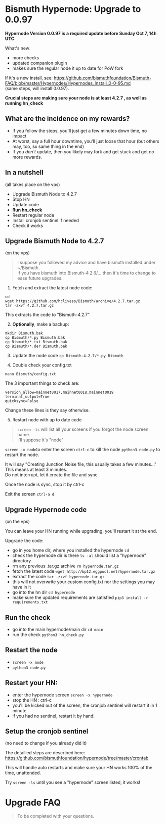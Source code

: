 # Bismuth Hypernode: Upgrade to 0.0.97

**Hypernode Version 0.0.97 is a required update before Sunday Oct 7, 14h UTC**

What's new:
- more checks
- updated companion plugin
- makes sure the regular node it up to date for PoW fork

If it's a new install, see: https://github.com/bismuthfoundation/Bismuth-FAQ/blob/master/Hypernodes/Hypernodes_Install_0-0-95.md  
(same steps, will install 0.0.97).

**Crucial steps are making sure your node is at least 4.2.7 , as well as running hn_check**



## What are the incidence on my rewards?

- If you follow the steps, you'll just get a few minutes down time, no impact
- At worst, say a full hour downtime, you'll just loose that hour (but others may, too, so same thing in the end)
- If you *don't* update, then you likely may fork and get stuck and get no more rewards.

## In a nutshell
(all takes place on the vps)

- Upgrade Bismuth Node to 4.2.7
- Stop HN
- Update code
- **Run hn_check**
- Restart regular node
- Install cronjob sentinel if needed
- Check it works

## Upgrade Bismuth Node to 4.2.7
(on the vps)

> I suppose you followed my advice and have bismuth installed under ~/Bismuth.  
If you have bismuth into Bismuth-4.2.6/... then it's time to change to ease future upgrades.

1. Fetch and extract the latest node code:

```
cd 
wget https://github.com/hclivess/Bismuth/archive/4.2.7.tar.gz
tar -zxvf 4.2.7.tar.gz
```

This extracts the code to "Bismuth-4.2.7"

2. **Optionally**, make a backup:

```
mkdir Bismuth.bak
cp Bismuth/*.py Bismuth.bak
cp Bismuth/*.txt Bismuth.bak
cp Bismuth/*.der Bismuth.bak
```

3. Update the node code
`cp Bismuth-4.2.7/*.py Bismuth`

4. Double check your config.txt

`nano Bismuth/config.txt`

The 3 important things to check are:

```
version_allow=mainnet0017,mainnet0018,mainnet0019
terminal_output=True
quicksync=False
```

Change these lines is they say otherwise.

5. Restart node with up to date code
> `screen -ls` will list all your screens if you forgot the node screen name.  
I'll suppose it's "node"

`screen -x node`to enter the screen
`ctrl-c` to kill the node
`python3 node.py` to restart the node.

It will say "Creating Junction Noise file, this usually takes a few minutes..."   
This means at least 3 minutes.  
Do not interrupt, let it create the file and sync.

Once the node is sync, stop it by ctrl-c

Exit the screen `ctrl-a d`

## Upgrade Hypernode code
(on the vps)

You can leave your HN running while upgrading, you'll restart it at the end.

Upgrade the code:
- go in you home dir, where you installed the hypernode `cd`
- check the hypernode dir is there `ls -al` should list a "hypernode" directory
- rm any previous .tar.gz archive `rm hypernode.tar.gz`
- fetch the latest code `wget http://bp12.eggpool.net/hypernode.tar.gz`
- extract the code `tar -zxvf hypernode.tar.gz`
- this will not overwrite your custom config.txt nor the settings you may have in it
- go into the hn dir `cd hypernode`
- make sure the updated requirements are satisfied `pip3 install -r requirements.txt`

## Run the check 

- go into the main hypernode/main dir `cd main`
- run the check `python3 hn_check.py`

## Restart the node

- `screen -x node`
- `python3 node.py`

## Restart your HN: 
- enter the hypernode screen `screen -x hypernode`
- stop the HN : ctrl-c
- you'll be kicked out of the screen, the cronjob sentinel will restart it in 1 minute.
- if you had no sentinel, restart it by hand.

## Setup the cronjob sentinel

(no need to change if you already did it)

The detailled steps are described here: https://github.com/bismuthfoundation/hypernode/tree/master/crontab

This will handle auto restarts and make sure your HN works 100% of the time, unattended.  

Try `screen -ls` until you see a "hypernode" screen listed, it works!

# Upgrade FAQ

> To be completed with your questions.
